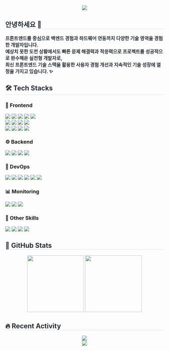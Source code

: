 <div align="center">
    <img src="https://capsule-render.vercel.app/api?type=transparent&color=auto&height=120&text=Mr.Hong&animation=&fontColor=FFFF&fontSize=60" />
</div>

<div style="text-align: left;"> 
    <h2 style="border-bottom: 1px solid #d8dee4; color: #282d33;"> 안녕하세요 👋 </h2>  
    <div style="font-weight: 700; font-size: 15px; text-align: left; color: #282d33;"> 
        프론트엔드를 중심으로 백엔드 경험과 하드웨어 연동까지 다양한 기술 영역을 경험한 개발자입니다. <br/>
        예상치 못한 도전 상황에서도 빠른 문제 해결력과 적응력으로 프로젝트를 성공적으로 완수해온 실전형 개발자로, <br/>
        최신 프론트엔드 기술 스택을 활용한 사용자 경험 개선과 지속적인 기술 성장에 열정을 가지고 있습니다. ✨
    </div> 
</div>

<div style="text-align: left;">
    <h2 style="border-bottom: 1px solid #d8dee4; color: #282d33;"> 🛠️ Tech Stacks </h2>
    <h3>🎨 Frontend</h3>
    <div style="margin: 10px 0; text-align: left;">
        <img src="https://img.shields.io/badge/React-61DAFB?style=for-the-badge&logo=React&logoColor=black">
        <img src="https://img.shields.io/badge/Next.js-000000?style=for-the-badge&logo=Next.js&logoColor=white">
        <img src="https://img.shields.io/badge/TypeScript-3178C6?style=for-the-badge&logo=TypeScript&logoColor=white">
        <img src="https://img.shields.io/badge/Vue.js-4FC08D?style=for-the-badge&logo=Vue.js&logoColor=white">
        <img src="https://img.shields.io/badge/Vue3-4FC08D?style=for-the-badge&logo=Vue.js&logoColor=white">
        <br/>
        <img src="https://img.shields.io/badge/Electron-47848F?style=for-the-badge&logo=Electron&logoColor=white">
        <img src="https://img.shields.io/badge/React Query-FF4154?style=for-the-badge&logo=ReactQuery&logoColor=white">
        <img src="https://img.shields.io/badge/Redux-764ABC?style=for-the-badge&logo=Redux&logoColor=white">
        <img src="https://img.shields.io/badge/Styled Components-DB7093?style=for-the-badge&logo=Styled-components&logoColor=white">
        <br/>
        <img src="https://img.shields.io/badge/HTML5-E34F26?style=for-the-badge&logo=HTML5&logoColor=white">
        <img src="https://img.shields.io/badge/CSS3-1572B6?style=for-the-badge&logo=CSS3&logoColor=white">
        <img src="https://img.shields.io/badge/Bootstrap-7952B3?style=for-the-badge&logo=Bootstrap&logoColor=white">
        <img src="https://img.shields.io/badge/ESLint-4B32C3?style=for-the-badge&logo=ESLint&logoColor=white">
    </div>
    <h3>⚙️ Backend</h3>
    <div style="margin: 10px 0; text-align: left;">
        <img src="https://img.shields.io/badge/Java-007396?style=for-the-badge&logo=OpenJDK&logoColor=white">
        <img src="https://img.shields.io/badge/Spring Boot-6DB33F?style=for-the-badge&logo=SpringBoot&logoColor=white">
        <img src="https://img.shields.io/badge/JPA-59666C?style=for-the-badge&logo=Hibernate&logoColor=white">
        <img src="https://img.shields.io/badge/PHP-777BB4?style=for-the-badge&logo=PHP&logoColor=white">
    </div>
    <h3>🚀 DevOps</h3>
    <div style="margin: 10px 0; text-align: left;">
        <img src="https://img.shields.io/badge/AWS EC2-FF9900?style=for-the-badge&logo=AmazonEC2&logoColor=white">
        <img src="https://img.shields.io/badge/AWS S3-569A31?style=for-the-badge&logo=AmazonS3&logoColor=white">
        <img src="https://img.shields.io/badge/Jenkins-D24939?style=for-the-badge&logo=Jenkins&logoColor=white">
        <img src="https://img.shields.io/badge/Jira-0052CC?style=for-the-badge&logo=Jira&logoColor=white">
        <img src="https://img.shields.io/badge/Bitbucket-0047AB?style=for-the-badge&logo=Bitbucket&logoColor=white">
        <img src="https://img.shields.io/badge/GitHub-181717?style=for-the-badge&logo=GitHub&logoColor=white">
    </div>
    <h3>📊 Monitoring</h3>
    <div style="margin: 10px 0; text-align: left;">
        <img src="https://img.shields.io/badge/Sentry-362D59?style=for-the-badge&logo=Sentry&logoColor=white">
        <img src="https://img.shields.io/badge/DataDog-632CA6?style=for-the-badge&logo=Datadog&logoColor=white">
        <img src="https://img.shields.io/badge/WhaTap-00C7B7?style=for-the-badge&logo=&logoColor=white">
    </div>
    <h3>🎨 Other Skills</h3>
    <div style="margin: 10px 0; text-align: left;">
        <img src="https://img.shields.io/badge/3ds Max-0696D7?style=for-the-badge&logo=Autodesk&logoColor=white">
        <img src="https://img.shields.io/badge/Blender-F5792A?style=for-the-badge&logo=Blender&logoColor=white">
        <img src="https://img.shields.io/badge/Substance Painter-FF6B35?style=for-the-badge&logo=Adobe&logoColor=white">
        <img src="https://img.shields.io/badge/Selenium-43B02A?style=for-the-badge&logo=Selenium&logoColor=white">
    </div>
</div>

<div style="text-align: left;"> 
    <h2 style="border-bottom: 1px solid #d8dee4; color: #282d33;"> 🏅 GitHub Stats </h2>
    <div align="center">
        <img src="https://github-readme-stats.vercel.app/api?username=HongseockKim&show_icons=true&theme=radical&count_private=true" height="180"/>
        <img src="https://github-readme-stats.vercel.app/api/top-langs/?username=HongseockKim&layout=compact&theme=radical" height="180"/>
    </div>
</div>

<div style="text-align: left;"> 
    <h2 style="border-bottom: 1px solid #d8dee4; color: #282d33;"> 🔥 Recent Activity </h2>
    <div align="center">
        <img src="https://github-readme-streak-stats.herokuapp.com/?user=HongseockKim&theme=radical" />
    </div>
</div>
<div align="center">
    <img src="https://capsule-render.vercel.app/api?type=waving&color=gradient&height=100&section=footer" />
</div>
